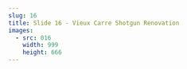 ```yaml
---
slug: 16
title: Slide 16 - Vieux Carre Shotgun Renovation
images:
  - src: 016
    width: 999
    height: 666
---
```

